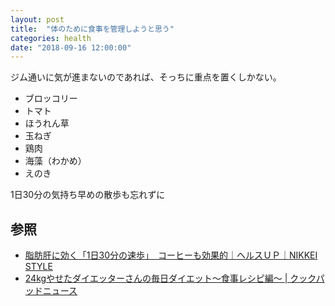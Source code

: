 ```yaml
---
layout: post
title:  "体のために食事を管理しようと思う"
categories: health
date: "2018-09-16 12:00:00"
---
```


ジム通いに気が進まないのであれば、そっちに重点を置くしかない。

- ブロッコリー
- トマト
- ほうれん草
- 玉ねぎ
- 鶏肉
- 海藻（わかめ）
- えのき

1日30分の気持ち早めの散歩も忘れずに

## 参照

- [脂肪肝に効く「1日30分の速歩」　コーヒーも効果的｜ヘルスＵＰ｜NIKKEI STYLE](https://style.nikkei.com/article/DGXMZO87857920Z00C15A6000000)
- [24kgやせたダイエッターさんの毎日ダイエット〜食事レシピ編〜 \| クックパッドニュース](https://news.cookpad.com/articles/2402)
